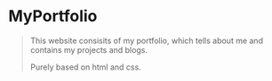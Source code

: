 # MyPortfolio

> This website consisits of my portfolio, which tells about me and contains my projects and blogs.
>
> Purely based on html and css.
